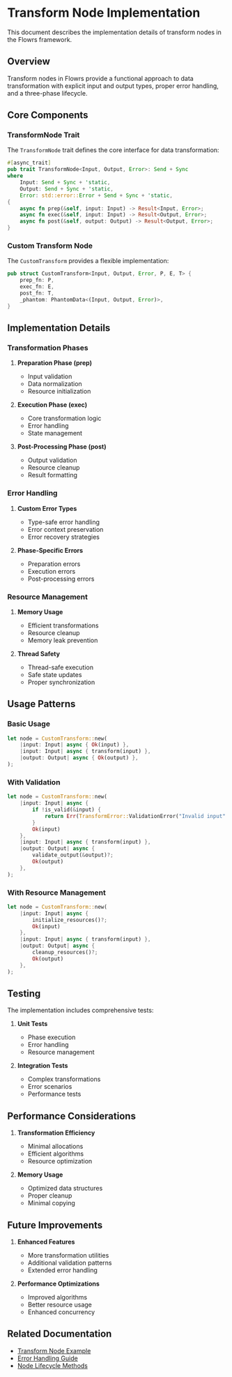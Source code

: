 # Transform Node Implementation

This document describes the implementation details of transform nodes in the Flowrs framework.

## Overview

Transform nodes in Flowrs provide a functional approach to data transformation with explicit input and output types, proper error handling, and a three-phase lifecycle.

## Core Components

### TransformNode Trait

The `TransformNode` trait defines the core interface for data transformation:

```rust
#[async_trait]
pub trait TransformNode<Input, Output, Error>: Send + Sync
where
    Input: Send + Sync + 'static,
    Output: Send + Sync + 'static,
    Error: std::error::Error + Send + Sync + 'static,
{
    async fn prep(&self, input: Input) -> Result<Input, Error>;
    async fn exec(&self, input: Input) -> Result<Output, Error>;
    async fn post(&self, output: Output) -> Result<Output, Error>;
}
```

### Custom Transform Node

The `CustomTransform` provides a flexible implementation:

```rust
pub struct CustomTransform<Input, Output, Error, P, E, T> {
    prep_fn: P,
    exec_fn: E,
    post_fn: T,
    _phantom: PhantomData<(Input, Output, Error)>,
}
```

## Implementation Details

### Transformation Phases

1. **Preparation Phase (prep)**
   - Input validation
   - Data normalization
   - Resource initialization

2. **Execution Phase (exec)**
   - Core transformation logic
   - Error handling
   - State management

3. **Post-Processing Phase (post)**
   - Output validation
   - Resource cleanup
   - Result formatting

### Error Handling

1. **Custom Error Types**
   - Type-safe error handling
   - Error context preservation
   - Error recovery strategies

2. **Phase-Specific Errors**
   - Preparation errors
   - Execution errors
   - Post-processing errors

### Resource Management

1. **Memory Usage**
   - Efficient transformations
   - Resource cleanup
   - Memory leak prevention

2. **Thread Safety**
   - Thread-safe execution
   - Safe state updates
   - Proper synchronization

## Usage Patterns

### Basic Usage

```rust
let node = CustomTransform::new(
    |input: Input| async { Ok(input) },
    |input: Input| async { transform(input) },
    |output: Output| async { Ok(output) },
);
```

### With Validation

```rust
let node = CustomTransform::new(
    |input: Input| async {
        if !is_valid(&input) {
            return Err(TransformError::ValidationError("Invalid input".into()));
        }
        Ok(input)
    },
    |input: Input| async { transform(input) },
    |output: Output| async {
        validate_output(&output)?;
        Ok(output)
    },
);
```

### With Resource Management

```rust
let node = CustomTransform::new(
    |input: Input| async {
        initialize_resources()?;
        Ok(input)
    },
    |input: Input| async { transform(input) },
    |output: Output| async {
        cleanup_resources()?;
        Ok(output)
    },
);
```

## Testing

The implementation includes comprehensive tests:

1. **Unit Tests**
   - Phase execution
   - Error handling
   - Resource management

2. **Integration Tests**
   - Complex transformations
   - Error scenarios
   - Performance tests

## Performance Considerations

1. **Transformation Efficiency**
   - Minimal allocations
   - Efficient algorithms
   - Resource optimization

2. **Memory Usage**
   - Optimized data structures
   - Proper cleanup
   - Minimal copying

## Future Improvements

1. **Enhanced Features**
   - More transformation utilities
   - Additional validation patterns
   - Extended error handling

2. **Performance Optimizations**
   - Improved algorithms
   - Better resource usage
   - Enhanced concurrency

## Related Documentation

- [Transform Node Example](../examples/transform-node.md)
- [Error Handling Guide](../getting-started/error-handling.md)
- [Node Lifecycle Methods](node-lifecycle-methods.md)
